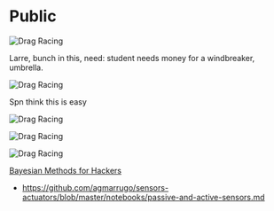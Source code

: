 # Public



![Drag Racing](https://github.com/radioUSD/public/blob/master/Screenshot_20200805-124046.png)




Larre, bunch in this, need: student needs money for a windbreaker, umbrella.

![Drag Racing](https://github.com/radioUSD/public/blob/master/Screenshot_20200805-122325.png)



Spn think this is easy

![Drag Racing](https://github.com/radioUSD/public/blob/master/Screenshot_20200805-121956.png)


![Drag Racing](https://github.com/radioUSD/public/blob/master/Screenshot_20200805-121450.png)

![Drag Racing](https://github.com/radioUSD/public/blob/master/IMG_-hnfvux.jpg)

[Bayesian Methods for Hackers ](https://nbviewer.jupyter.org/github/CamDavidsonPilon/Probabilistic-Programming-and-Bayesian-Methods-for-Hackers/blob/master/Chapter1_Introduction/Ch1_Introduction_PyMC3.ipynb)

- https://github.com/agmarrugo/sensors-actuators/blob/master/notebooks/passive-and-active-sensors.md
